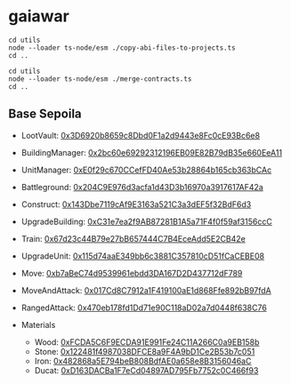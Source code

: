 # gaiawar

```
cd utils
node --loader ts-node/esm ./copy-abi-files-to-projects.ts
cd ..
```

```
cd utils
node --loader ts-node/esm ./merge-contracts.ts
cd ..
```

## Base Sepoila

- LootVault:
  [0x3D6920b8659c8Dbd0F1a2d9443e8Fc0cE93Bc6e8](https://sepolia.basescan.org/address/0x3D6920b8659c8Dbd0F1a2d9443e8Fc0cE93Bc6e8)

- BuildingManager:
  [0x2bc60e69292312196EB09E82B79dB35e660EeA11](https://sepolia.basescan.org/address/0x2bc60e69292312196EB09E82B79dB35e660EeA11)

- UnitManager:
  [0xE0f29c670CCefFD40Ae53b28864b165cb363bCAc](https://sepolia.basescan.org/address/0xE0f29c670CCefFD40Ae53b28864b165cb363bCAc)

- Battleground:
  [0x204C9E976d3acfa1d43D3b16970a3917617AF42a](https://sepolia.basescan.org/address/0x204C9E976d3acfa1d43D3b16970a3917617AF42a)

- Construct:
  [0x143Dbe7119cAf9E3163a521C3a3dEF5f32BdF6d3](https://sepolia.basescan.org/address/0x143Dbe7119cAf9E3163a521C3a3dEF5f32BdF6d3)

- UpgradeBuilding:
  [0xC31e7ea2f9AB87281B1A5a71F4f0f59af3156ccC](https://sepolia.basescan.org/address/0xC31e7ea2f9AB87281B1A5a71F4f0f59af3156ccC)

- Train:
  [0x67d23c44B79e27bB657444C7B4EceAdd5E2CB42e](https://sepolia.basescan.org/address/0x67d23c44B79e27bB657444C7B4EceAdd5E2CB42e)

- UpgradeUnit:
  [0x115d74aaE349bb6c3881C357810cD51fCaCEBE08](https://sepolia.basescan.org/address/0x115d74aaE349bb6c3881C357810cD51fCaCEBE08)

- Move:
  [0xb7aBeC74d9539961ebdd3DA167D2D437712dF789](https://sepolia.basescan.org/address/0xb7aBeC74d9539961ebdd3DA167D2D437712dF789)

- MoveAndAttack:
  [0x017Cd8C7912a1F419100aE1d868Ffe892bB97fdA](https://sepolia.basescan.org/address/0x017Cd8C7912a1F419100aE1d868Ffe892bB97fdA)

- RangedAttack:
  [0x470eb178fd1Dd71e90C118aD02a7d0448f638C76](https://sepolia.basescan.org/address/0x470eb178fd1Dd71e90C118aD02a7d0448f638C76)

- Materials
  - Wood:
    [0xFCDA5C6F9ECDA91E991Fe24C11A266C0a9EB158b](https://sepolia.basescan.org/address/0xFCDA5C6F9ECDA91E991Fe24C11A266C0a9EB158b)
  - Stone:
    [0x122481f4987038DFCE8a9F4A9bD1Ce2B53b7c051](https://sepolia.basescan.org/address/0x122481f4987038DFCE8a9F4A9bD1Ce2B53b7c051)
  - Iron:
    [0x482868a5E794beB808BdfAE0a658e8B3156046aC](https://sepolia.basescan.org/address/0x482868a5E794beB808BdfAE0a658e8B3156046aC)
  - Ducat:
    [0xD163DACBa1F7eCd04897AD795Fb7752c0C466f93](https://sepolia.basescan.org/address/0xD163DACBa1F7eCd04897AD795Fb7752c0C466f93)
